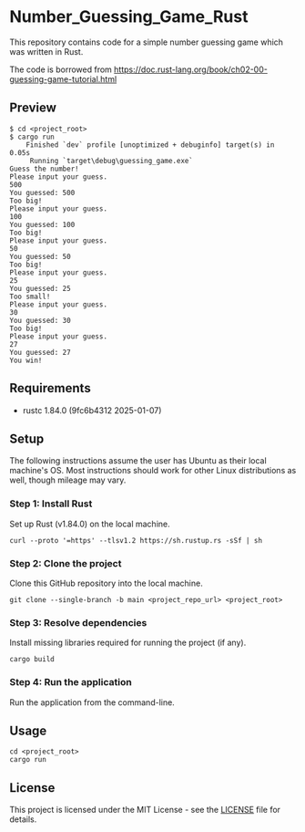 # Number_Guessing_Game_Rust

This repository contains code for a simple number guessing game which was written in Rust.  

The code is borrowed from  https://doc.rust-lang.org/book/ch02-00-guessing-game-tutorial.html

## Preview

    $ cd <project_root> 
    $ cargo run
        Finished `dev` profile [unoptimized + debuginfo] target(s) in 0.05s
         Running `target\debug\guessing_game.exe`
    Guess the number!
    Please input your guess.
    500
    You guessed: 500
    Too big!
    Please input your guess.
    100
    You guessed: 100
    Too big!
    Please input your guess.
    50
    You guessed: 50
    Too big!
    Please input your guess.
    25
    You guessed: 25
    Too small!
    Please input your guess.
    30
    You guessed: 30
    Too big!
    Please input your guess.
    27
    You guessed: 27
    You win!

## Requirements

- rustc 1.84.0 (9fc6b4312 2025-01-07)

## Setup
The following instructions assume the user has Ubuntu as their local machine's OS. Most instructions should work for other Linux distributions as well, though mileage may vary.

### Step 1: Install Rust
Set up Rust (v1.84.0) on the local machine.

    curl --proto '=https' --tlsv1.2 https://sh.rustup.rs -sSf | sh
    
### Step 2: Clone the project
Clone this GitHub repository into the local machine.
    
    git clone --single-branch -b main <project_repo_url> <project_root> 
    
### Step 3: Resolve dependencies 
Install missing libraries required for running the project (if any).
    
    cargo build
    
### Step 4: Run the application
Run the application from the command-line.

## Usage
    
    cd <project_root>
    cargo run

## License

This project is licensed under the MIT License - see the [LICENSE](LICENSE) file for details.

